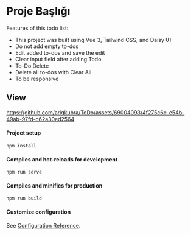 # Proje Başlığı

Features of this todo list:
* This project was built using Vue 3, Tailwind CSS, and Daisy UI
* Do not add empty to-dos
* Edit added to-dos and save the edit
* Clear input field after adding Todo
* To-Do Delete
* Delete all to-dos with Clear All
* To be responsive


## View
https://github.com/arigkubra/ToDo/assets/69004093/4f275c6c-e54b-49ab-97fd-c62a30ed2564


#### Project setup
```
npm install
```

#### Compiles and hot-reloads for development
```
npm run serve
```

#### Compiles and minifies for production
```
npm run build
```

#### Customize configuration
See [Configuration Reference](https://cli.vuejs.org/config/).
